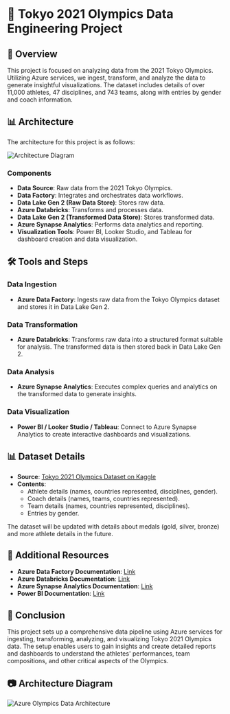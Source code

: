 # 🏅 Tokyo 2021 Olympics Data Engineering Project

## 📝 Overview
This project is focused on analyzing data from the 2021 Tokyo Olympics. Utilizing Azure services, we ingest, transform, and analyze the data to generate insightful visualizations. The dataset includes details of over 11,000 athletes, 47 disciplines, and 743 teams, along with entries by gender and coach information.

## 📊 Architecture
The architecture for this project is as follows:

![Architecture Diagram](data/architecture_diagram.png)

### Components
- **Data Source**: Raw data from the 2021 Tokyo Olympics.
- **Data Factory**: Integrates and orchestrates data workflows.
- **Data Lake Gen 2 (Raw Data Store)**: Stores raw data.
- **Azure Databricks**: Transforms and processes data.
- **Data Lake Gen 2 (Transformed Data Store)**: Stores transformed data.
- **Azure Synapse Analytics**: Performs data analytics and reporting.
- **Visualization Tools**: Power BI, Looker Studio, and Tableau for dashboard creation and data visualization.

## 🛠️ Tools and Steps

### Data Ingestion
- **Azure Data Factory**: Ingests raw data from the Tokyo Olympics dataset and stores it in Data Lake Gen 2.

### Data Transformation
- **Azure Databricks**: Transforms raw data into a structured format suitable for analysis. The transformed data is then stored back in Data Lake Gen 2.

### Data Analysis
- **Azure Synapse Analytics**: Executes complex queries and analytics on the transformed data to generate insights.

### Data Visualization
- **Power BI / Looker Studio / Tableau**: Connect to Azure Synapse Analytics to create interactive dashboards and visualizations.

## 📊 Dataset Details
- **Source**: [Tokyo 2021 Olympics Dataset on Kaggle](https://www.kaggle.com/datasets/arjunprasadsarkhel/2021-olympics-in-tokyo)
- **Contents**:
  - Athlete details (names, countries represented, disciplines, gender).
  - Coach details (names, teams, countries represented).
  - Team details (names, countries represented, disciplines).
  - Entries by gender.

The dataset will be updated with details about medals (gold, silver, bronze) and more athlete details in the future.

## 🔗 Additional Resources
- **Azure Data Factory Documentation**: [Link](https://docs.microsoft.com/en-us/azure/data-factory/)
- **Azure Databricks Documentation**: [Link](https://docs.microsoft.com/en-us/azure/databricks/)
- **Azure Synapse Analytics Documentation**: [Link](https://docs.microsoft.com/en-us/azure/synapse-analytics/)
- **Power BI Documentation**: [Link](https://docs.microsoft.com/en-us/power-bi/)

## 📝 Conclusion
This project sets up a comprehensive data pipeline using Azure services for ingesting, transforming, analyzing, and visualizing Tokyo 2021 Olympics data. The setup enables users to gain insights and create detailed reports and dashboards to understand the athletes' performances, team compositions, and other critical aspects of the Olympics.

## 📷 Architecture Diagram
![Azure Olympics Data Architecture](data/architecture_diagram.png)
